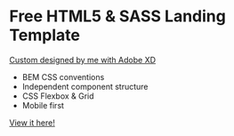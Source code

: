 # Free HTML5 & SASS Landing Template

[Custom designed by me with Adobe XD](https://dribbble.com/shots/14445192-Landing-page-template)

* BEM CSS conventions
* Independent component structure
* CSS Flexbox & Grid
* Mobile first

[View it here!](https://sanderdebr.github.io/html-sass-landing-template/)

